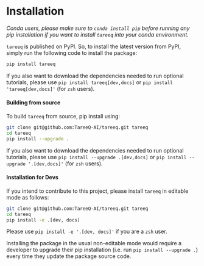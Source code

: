 # Installation

*Conda users, please make sure to `conda install pip` before running any pip installation if you want to install `tareeq` into your conda environment.*

`tareeq` is published on PyPI. So, to install the latest version from PyPI, simply run the following code to install the package:

```bash
pip install tareeq
```
If you also want to download the dependencies needed to run optional tutorials, please use `pip install tareeq[dev,docs]` or `pip install 'tareeq[dev,docs]'` (for `zsh` users).

#### Building from source

To build `tareeq` from source, pip install using:

```bash
git clone git@github.com:TareeQ-AI/tareeq.git tareeq
cd tareeq
pip install --upgrade .
```

If you also want to download the dependencies needed to run optional tutorials, please use `pip install --upgrade .[dev,docs]` or `pip install --upgrade '.[dev,docs]'` (for `zsh` users).

#### Installation for Devs

If you intend to contribute to this project, please install `tareeq` in editable mode as follows:
```bash
git clone git@github.com:TareeQ-AI/tareeq.git tareeq
cd tareeq
pip install -e .[dev, docs]
```

Please use `pip install -e '.[dev, docs]'` if you are a `zsh` user.

Installing the package in the usual non-editable mode would require a developer to upgrade their pip installation (i.e. run `pip install --upgrade .`) every time they update the package source code.
